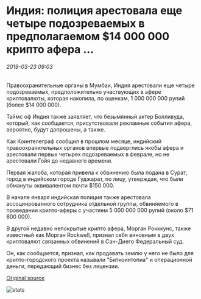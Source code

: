 # Индия: полиция арестовала еще четыре подозреваемых в предполагаемом $14 000 000 крипто афера ...

###### 2019-03-23 09:03

Правоохранительные органы в Мумбаи, Индия арестовали еще четыре подозреваемых, предположительно участвующих в афере криптовалюты, которая накопила, по оценкам, 1 000 000 000 рупий (более $14 000 000).

Таймс оф Индия также заявляет, что безымянный актер Болливуда, который, как сообщается, присутствовали рекламные события афера, вероятно, будут допрошены, а также.

Как Коинтелеграф сообщил в прошлом месяце, индийский правоохранительных органов впервые подверглись якобы афера и арестовали первых четырех подозреваемых в феврале, но не арестовали Гойя до недавнего времени.

Первая жалоба, которая привела к обвинению была подана в Сурат, город в индийском городе Гуджарат, по лицу, утверждая, что были обмануты эквивалентом почти $150 000.

В начале января индийская полиция также арестовала ассоциированного сотрудника отдельной группы, обвиняемого в проведении крипто-аферы с участием 5 000 000 000 рупий (около $71 600 000).

В другой недавно непокрытые крипто афера, Морган Рокккунс, также известный как Морган Rockwell, признал себя виновным в двух криптовалют связанных обвинений в Сан-Диего Федеральный суд.

Он, как сообщается, признал, как продавать землю у него не было для крипто-городского проекта называли "Биткоинтопиа" и операционной деньги, передающий бизнес без лицензии.

[Original source](https://cointelegraph.com/news/india-police-arrest-four-more-suspects-in-alleged-14-million-crypto-scam)

![stats](https://c.statcounter.com/11760860/0/a89fa40b/1/ "stats")